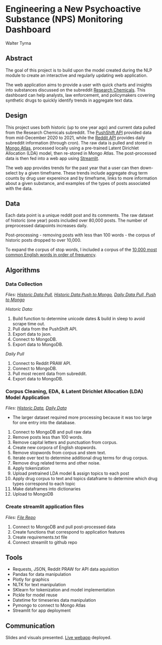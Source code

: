 # Engineering a New Psychoactive Substance (NPS) Monitoring Dashboard
Walter Tyrna

## Abstract
The goal of this project is to build upon the model created during the NLP module to create an interactive and regularly updating web application.

The web application aims to provide a user with quick charts and insights into substances discussed on the subreddit [Research Chemicals](https://www.reddit.com/r/researchchemicals/). This dashboard can help analysts, law enforcement, and policymakers covering synthetic drugs to quickly identify trends in aggregate text data.

## Design
This project uses both historic (up to one year ago) and current data pulled from the Research Chemicals subreddit. The [PushShift API](https://github.com/pushshift/api) provided data from mid-December 2020 to 2021, while the [Reddit API](https://www.reddit.com/dev/api/) provides daily subreddit information (through cron). The raw data is pulled and stored in [Mongo Atlas](https://www.mongodb.com/cloud), processed locally using a pre-trained Latent Dirichlet Allocation (LDA) model, then re-stored in Mongo Atlas. The post-processed data is then fed into a web app using [Streamlit](https://streamlit.io/).
  
The web app provides trends for the past year that a user can then down-select by a given timeframe. These trends include aggregate drug term counts by drug user expereince and by timeframe, links to more information about a given substance, and examples of the types of posts associated with the data. 

## Data
Each data point is a unique reddit post and its comments. The raw dataset of historic (one year) posts included over 80,000 posts. The number of preprocessed datapoints increases daily.

Post-processing - removing posts with less than 100 words - the corpus of historic posts dropped to over 10,000. 

To expand the corpus of stop words, I included a corpus of the [10,000 most common English words in order of frequency](https://github.com/first20hours/google-10000-english). 

## Algorithms
### Data Collection 
*Files: [Historic Data Pull](https://github.com/tyrnaki/metis_coursework/blob/1ae7a516013a10526c5dffdd99bdee68fdf4a227/engineering/final/Historic%20Reddit%20Pull.ipynb), [Historic Data Push to Mongo](https://github.com/tyrnaki/metis_coursework/blob/main/engineering/final/MongoDB%20Upload%20Historic%20Data.ipynb), [Daily Data Pull, Push to Mongo](https://github.com/tyrnaki/metis_coursework/blob/1ae7a516013a10526c5dffdd99bdee68fdf4a227/engineering/final/API_to_Mongo.py)*

*Historic Data:*
1. Build function to determine unicode dates & build in sleep to avoid scrape time out.
2. Pull data from the PushShift API.
3. Export data to json.
4. Connect to MongoDB.
5. Export data to MongoDB.

*Daily Pull*
1. Connect to Reddit PRAW API.
2. Connect to MongoDB.
3. Pull most recent data from subreddit.
4. Export data to MongoDB.

### Corpus Cleaning, EDA, & Latent Dirichlet Allocation (LDA) Model Application 
*Files: [Historic Data](https://github.com/tyrnaki/metis_coursework/blob/1ae7a516013a10526c5dffdd99bdee68fdf4a227/engineering/final/Corpus_Cleaning_Tagging_Big_DataSet.ipynb), [Daily Data](https://github.com/tyrnaki/metis_coursework/blob/main/engineering/final/Corpus_Cleaning_Tagging_Regular_Data.py)*

* The larger dataset required more processing because it was too large for one entry into the database.
1. Connect to MongoDB and pull raw data
2. Remove posts less than 100 words.
3. Remove capital letters and punctuation from corpus.
4. Create new corpora of English stopwords.
5. Remove stopwords from corpus and stem text.
6. Iterate over text to determine additional drug terms for drug corpus. 
7. Remove drug related terms and other noise.
8. Apply tokenization
9. Upload pretrained LDA model & assign topics to each post
10. Apply drug corpus to text and topics dataframe to determine which drug types correspond to each topic
11. Make dataframes into dictionaries
12. Upload to MongoDB

### Create streamlit application files
*Files: [File Repo](https://github.com/tyrnaki/metis_coursework/tree/main/engineering/for_streamlit_app)*
1. Connect to MongoDB and pull post-processed data 
2. Create functions that correspond to application features
3. Create requirements.txt file
4. Connect streamlit to github repo

## Tools
- Requests, JSON, Reddit PRAW for API data aquisition
- Pandas for data manipulation
- Plotly for graphics
- NLTK for text manipulation  
- SKlearn for tokenization and model implementation
- Pickle for model reuse
- Datetime for timeseries data manipulation
- Pymongo to connect to Mongo Atlas
- Streamlit for app deployment

## Communication
Slides and visuals presented. [Live webapp](https://share.streamlit.io/tyrnaki/metis_coursework/main/engineering/for_streamlit_app/NPS_Dashboard.py) deployed.

